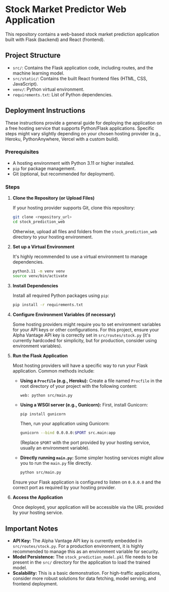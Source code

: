 # Stock Market Predictor Web Application

This repository contains a web-based stock market prediction application built with Flask (backend) and React (frontend).

## Project Structure

- `src/`: Contains the Flask application code, including routes, and the machine learning model.
- `src/static/`: Contains the built React frontend files (HTML, CSS, JavaScript).
- `venv/`: Python virtual environment.
- `requirements.txt`: List of Python dependencies.

## Deployment Instructions

These instructions provide a general guide for deploying the application on a free hosting service that supports Python/Flask applications. Specific steps might vary slightly depending on your chosen hosting provider (e.g., Heroku, PythonAnywhere, Vercel with a custom build).

### Prerequisites

- A hosting environment with Python 3.11 or higher installed.
- `pip` for package management.
- Git (optional, but recommended for deployment).

### Steps

1.  **Clone the Repository (or Upload Files)**

    If your hosting provider supports Git, clone this repository:
    ```bash
    git clone <repository_url>
    cd stock_prediction_web
    ```
    Otherwise, upload all files and folders from the `stock_prediction_web` directory to your hosting environment.

2.  **Set up a Virtual Environment**

    It's highly recommended to use a virtual environment to manage dependencies.
    ```bash
    python3.11 -m venv venv
    source venv/bin/activate
    ```

3.  **Install Dependencies**

    Install all required Python packages using `pip`:
    ```bash
    pip install -r requirements.txt
    ```

4.  **Configure Environment Variables (if necessary)**

    Some hosting providers might require you to set environment variables for your API keys or other configurations. For this project, ensure your Alpha Vantage API key is correctly set in `src/routes/stock.py` (it's currently hardcoded for simplicity, but for production, consider using environment variables).

5.  **Run the Flask Application**

    Most hosting providers will have a specific way to run your Flask application. Common methods include:

    -   **Using a `Procfile` (e.g., Heroku):** Create a file named `Procfile` in the root directory of your project with the following content:
        ```
        web: python src/main.py
        ```

    -   **Using a WSGI server (e.g., Gunicorn):** First, install Gunicorn:
        ```bash
        pip install gunicorn
        ```
        Then, run your application using Gunicorn:
        ```bash
        gunicorn --bind 0.0.0.0:$PORT src.main:app
        ```
        (Replace `$PORT` with the port provided by your hosting service, usually an environment variable).

    -   **Directly running `main.py`:** Some simpler hosting services might allow you to run the `main.py` file directly.
        ```bash
        python src/main.py
        ```

    Ensure your Flask application is configured to listen on `0.0.0.0` and the correct port as required by your hosting provider.

6.  **Access the Application**

    Once deployed, your application will be accessible via the URL provided by your hosting service.

## Important Notes

-   **API Key:** The Alpha Vantage API key is currently embedded in `src/routes/stock.py`. For a production environment, it is highly recommended to manage this as an environment variable for security.
-   **Model Persistence:** The `stock_prediction_model.pkl` file needs to be present in the `src/` directory for the application to load the trained model.
-   **Scalability:** This is a basic demonstration. For high-traffic applications, consider more robust solutions for data fetching, model serving, and frontend deployment.


